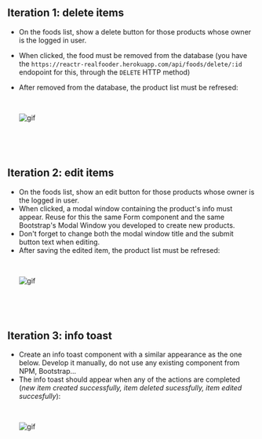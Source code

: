 ## Iteration 1: delete items

- On the foods list, show a delete button for those products whose owner is the logged in user. 
- When clicked, the food must be removed from the database (you have the `https://reactr-realfooder.herokuapp.com/api/foods/delete/:id` endopoint for this, through the `DELETE` HTTP method)

- After removed from the database, the product list must be refresed:<p>&nbsp;</p>
![gif](https://res.cloudinary.com/ironhack-german/video/upload/e_loop/v1594136859/vid88.gif)
<p>&nbsp;</p>
<p>&nbsp;</p>


## Iteration 2: edit items

- On the foods list, show an edit button for those products whose owner is the logged in user. 
- When clicked, a modal window containing the product's info must appear. Reuse for this the same Form component and the same Bootstrap's Modal Window you developed to create new products.
- Don't forget to change both the modal window title and the submit button text when editing.
- After saving the edited item, the product list must be refresed:<p>&nbsp;</p>
![gif](https://res.cloudinary.com/ironhack-german/video/upload/e_loop/v1594138484/vid87.gif)

<p>&nbsp;</p>
<p>&nbsp;</p>


## Iteration 3: info toast

- Create an info toast component with a similar appearance as the one below. Develop it manually, do not use any existing component from NPM, Bootstrap...
- The info toast should appear when any of the actions are completed (_new item created successfully, item deleted sucessfully, item edited succesfully_):<p>&nbsp;</p>
![gif](https://res.cloudinary.com/ironhack-german/video/upload/e_loop/v1594138484/vid87.gif)

<p>&nbsp;</p>
<p>&nbsp;</p>
